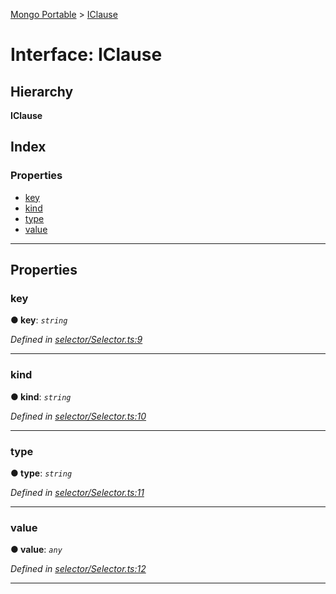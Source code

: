 [Mongo Portable](../README.md) > [IClause](../interfaces/iclause.md)

# Interface: IClause

## Hierarchy

**IClause**

## Index

### Properties

* [key](iclause.md#key)
* [kind](iclause.md#kind)
* [type](iclause.md#type)
* [value](iclause.md#value)

---

## Properties

<a id="key"></a>

###  key

**● key**: *`string`*

*Defined in [selector/Selector.ts:9](https://github.com/EastolfiWebDev/MongoPortable/blob/d5d3826/src/selector/Selector.ts#L9)*

___
<a id="kind"></a>

###  kind

**● kind**: *`string`*

*Defined in [selector/Selector.ts:10](https://github.com/EastolfiWebDev/MongoPortable/blob/d5d3826/src/selector/Selector.ts#L10)*

___
<a id="type"></a>

###  type

**● type**: *`string`*

*Defined in [selector/Selector.ts:11](https://github.com/EastolfiWebDev/MongoPortable/blob/d5d3826/src/selector/Selector.ts#L11)*

___
<a id="value"></a>

###  value

**● value**: *`any`*

*Defined in [selector/Selector.ts:12](https://github.com/EastolfiWebDev/MongoPortable/blob/d5d3826/src/selector/Selector.ts#L12)*

___

